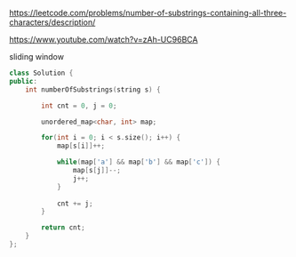 https://leetcode.com/problems/number-of-substrings-containing-all-three-characters/description/

https://www.youtube.com/watch?v=zAh-UC96BCA

sliding window

```c++
class Solution {
public:
    int numberOfSubstrings(string s) {

        int cnt = 0, j = 0;

        unordered_map<char, int> map;

        for(int i = 0; i < s.size(); i++) {
            map[s[i]]++;

            while(map['a'] && map['b'] && map['c']) {
                map[s[j]]--;
                j++;
            }
            
            cnt += j;
        }

        return cnt;
    }
};
```